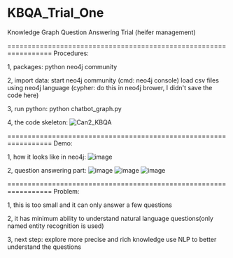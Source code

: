 # KBQA_Trial_One
Knowledge Graph Question Answering Trial (heifer management)

=================================================================
Procedures:

1, packages:
python 
neo4j community

2, import data:
start neo4j community (cmd: neo4j console)
load csv files using neo4j language (cypher: do this in neo4j brower, I didn't save the code here)

3, run python:
python chatbot_graph.py

4, the code skeleton:
![Can2_KBQA](https://user-images.githubusercontent.com/77312114/119589555-9d69c280-be05-11eb-9922-067ccce5c747.jpg)

=================================================================
Demo:

1, how it looks like in neo4j:
![image](https://user-images.githubusercontent.com/77312114/119589797-27b22680-be06-11eb-9033-26f1c2603e6c.png)

2, question answering part:
![image](https://user-images.githubusercontent.com/77312114/119589846-3c8eba00-be06-11eb-9e6b-d2c5425a659d.png)
![image](https://user-images.githubusercontent.com/77312114/119589859-46182200-be06-11eb-87f4-17937c00acae.png)
![image](https://user-images.githubusercontent.com/77312114/119589875-4c0e0300-be06-11eb-8910-ed676df2fc18.png)

=================================================================
Problem:

1, this is too small and it can only answer a few questions

2, it has minimum ability to understand natural language questions(only named entity recognition is used)

3, next step: explore more precise and rich knowledge
              use NLP to better understand the questions

